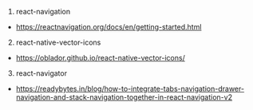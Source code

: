 1. react-navigation

- https://reactnavigation.org/docs/en/getting-started.html

2. react-native-vector-icons

- https://oblador.github.io/react-native-vector-icons/

3. react-navigator

- https://readybytes.in/blog/how-to-integrate-tabs-navigation-drawer-navigation-and-stack-navigation-together-in-react-navigation-v2
